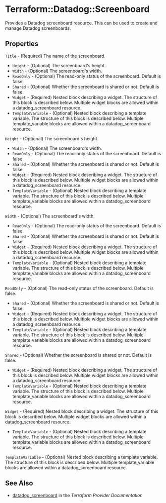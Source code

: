 # Terraform::Datadog::Screenboard

Provides a Datadog screenboard resource. This can be used to create and manage Datadog screenboards.

## Properties

`Title` - (Required) The name of the screenboard.
- `Height` - (Optional) The screenboard's height.
- `Width` - (Optional) The screenboard's width.
- `ReadOnly` - (Optional) The read-only status of the screenboard. Default is false.
- `Shared` - (Optional) Whether the screenboard is shared or not. Default is false.
- `Widget` - (Required) Nested block describing a widget. The structure of this block is described below. Multiple widget blocks are allowed within a datadog_screenboard resource.
- `TemplateVariable` - (Optional) Nested block describing a template variable. The structure of this block is described below. Multiple template_variable blocks are allowed within a datadog_screenboard resource.

`Height` - (Optional) The screenboard's height.
- `Width` - (Optional) The screenboard's width.
- `ReadOnly` - (Optional) The read-only status of the screenboard. Default is false.
- `Shared` - (Optional) Whether the screenboard is shared or not. Default is false.
- `Widget` - (Required) Nested block describing a widget. The structure of this block is described below. Multiple widget blocks are allowed within a datadog_screenboard resource.
- `TemplateVariable` - (Optional) Nested block describing a template variable. The structure of this block is described below. Multiple template_variable blocks are allowed within a datadog_screenboard resource.

`Width` - (Optional) The screenboard's width.
- `ReadOnly` - (Optional) The read-only status of the screenboard. Default is false.
- `Shared` - (Optional) Whether the screenboard is shared or not. Default is false.
- `Widget` - (Required) Nested block describing a widget. The structure of this block is described below. Multiple widget blocks are allowed within a datadog_screenboard resource.
- `TemplateVariable` - (Optional) Nested block describing a template variable. The structure of this block is described below. Multiple template_variable blocks are allowed within a datadog_screenboard resource.

`ReadOnly` - (Optional) The read-only status of the screenboard. Default is false.
- `Shared` - (Optional) Whether the screenboard is shared or not. Default is false.
- `Widget` - (Required) Nested block describing a widget. The structure of this block is described below. Multiple widget blocks are allowed within a datadog_screenboard resource.
- `TemplateVariable` - (Optional) Nested block describing a template variable. The structure of this block is described below. Multiple template_variable blocks are allowed within a datadog_screenboard resource.

`Shared` - (Optional) Whether the screenboard is shared or not. Default is false.
- `Widget` - (Required) Nested block describing a widget. The structure of this block is described below. Multiple widget blocks are allowed within a datadog_screenboard resource.
- `TemplateVariable` - (Optional) Nested block describing a template variable. The structure of this block is described below. Multiple template_variable blocks are allowed within a datadog_screenboard resource.

`Widget` - (Required) Nested block describing a widget. The structure of this block is described below. Multiple widget blocks are allowed within a datadog_screenboard resource.
- `TemplateVariable` - (Optional) Nested block describing a template variable. The structure of this block is described below. Multiple template_variable blocks are allowed within a datadog_screenboard resource.

`TemplateVariable` - (Optional) Nested block describing a template variable. The structure of this block is described below. Multiple template_variable blocks are allowed within a datadog_screenboard resource.


## See Also

* [datadog_screenboard](https://www.terraform.io/docs/providers/datadog/r/screenboard.html) in the _Terraform Provider Documentation_